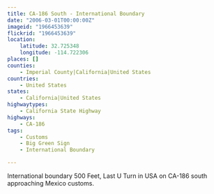 ```yaml
---
title: CA-186 South - International Boundary
date: "2006-03-01T00:00:00Z"
imageid: "1966453639"
flickrid: "1966453639"
location:
    latitude: 32.725348
    longitude: -114.722306
places: []
counties:
    - Imperial County|California|United States
countries:
    - United States
states:
    - California|United States
highwaytypes:
    - California State Highway
highways:
    - CA-186
tags:
    - Customs
    - Big Green Sign
    - International Boundary

---
```

International boundary 500 Feet, Last U Turn in USA on CA-186 south approaching Mexico customs.